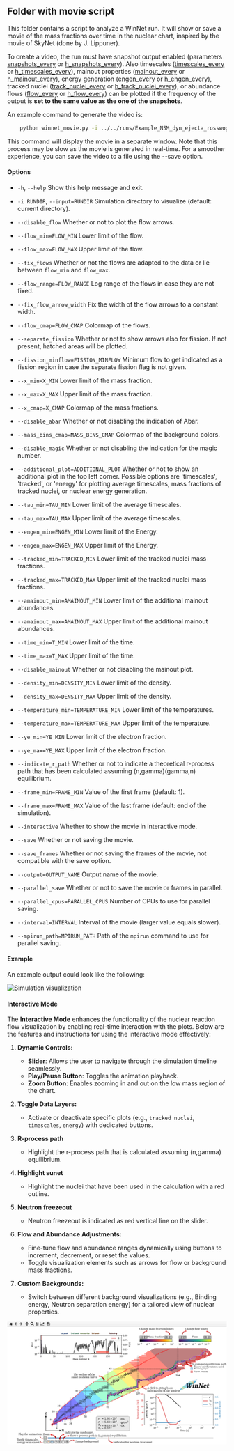 ## Folder with movie script

This folder contains a script to analyze a WinNet run. It will show or save a movie of the mass fractions over time in the nuclear chart, inspired by the movie of SkyNet (done by J. Lippuner).

To create a video, the run must have snapshot output enabled (parameters [snapshots_every](https://nuc-astro.github.io/WinNet/parameters.html#h_snapshot_every) or [h_snapshots_every](https://nuc-astro.github.io/WinNet/parameters.html#h_snapshot_every)).
Also timescales ([timescales_every](https://nuc-astro.github.io/WinNet/parameters.html#timescales_every) or [h_timescales_every](https://nuc-astro.github.io/WinNet/parameters.html#h_timescales_every)),
mainout properties ([mainout_every](https://nuc-astro.github.io/WinNet/parameters.html#mainout_every) or [h_mainout_every](https://nuc-astro.github.io/WinNet/parameters.html#h_mainout_every)),
energy generation ([engen_every](https://nuc-astro.github.io/WinNet/parameters.html#engen_every) or [h_engen_every](https://nuc-astro.github.io/WinNet/parameters.html#h_engen_every)),
tracked nuclei ([track_nuclei_every](https://nuc-astro.github.io/WinNet/parameters.html#track_nuclei_every) or [h_track_nuclei_every](https://nuc-astro.github.io/WinNet/parameters.html#h_track_nuclei_every)),
or abundance flows ([flow_every](https://nuc-astro.github.io/WinNet/parameters.html#flow_every) or [h_flow_every](https://nuc-astro.github.io/WinNet/parameters.html#h_flow_every))
can be plotted if the frequency of the output is **set to the same value as the one of the snapshots**.

An example command to generate the video is:

```bash
    python winnet_movie.py -i ../../runs/Example_NSM_dyn_ejecta_rosswog
```

This command will display the movie in a separate window. Note that this process may be slow as the movie is generated in real-time. For a smoother experience, you can save the video to a file using the --save option.

#### Options

- `-h`, `--help`
  Show this help message and exit.

- `-i RUNDIR`, `--input=RUNDIR`
  Simulation directory to visualize (default: current directory).

- `--disable_flow`
  Whether or not to plot the flow arrows.

- `--flow_min=FLOW_MIN`
  Lower limit of the flow.

- `--flow_max=FLOW_MAX`
  Upper limit of the flow.

- `--fix_flows`
  Whether or not the flows are adapted to the data or lie between `flow_min` and `flow_max`.

- `--flow_range=FLOW_RANGE`
  Log range of the flows in case they are not fixed.

- `--fix_flow_arrow_width`
  Fix the width of the flow arrows to a constant width.

- `--flow_cmap=FLOW_CMAP`
  Colormap of the flows.

- `--separate_fission`
  Whether or not to show arrows also for fission. If not present, hatched areas will be plotted.

- `--fission_minflow=FISSION_MINFLOW`
  Minimum flow to get indicated as a fission region in case the separate fission flag is not given.

- `--x_min=X_MIN`
  Lower limit of the mass fraction.

- `--x_max=X_MAX`
  Upper limit of the mass fraction.

- `--x_cmap=X_CMAP`
  Colormap of the mass fractions.

- `--disable_abar`
  Whether or not disabling the indication of Abar.

- `--mass_bins_cmap=MASS_BINS_CMAP`
  Colormap of the background colors.

- `--disable_magic`
  Whether or not disabling the indication for the magic number.

- `--additional_plot=ADDITIONAL_PLOT`
  Whether or not to show an additional plot in the top left corner. Possible options are 'timescales', 'tracked', or 'energy'
  for plotting average timescales, mass fractions of tracked nuclei, or nuclear energy generation.

- `--tau_min=TAU_MIN`
  Lower limit of the average timescales.

- `--tau_max=TAU_MAX`
  Upper limit of the average timescales.

- `--engen_min=ENGEN_MIN`
  Lower limit of the Energy.

- `--engen_max=ENGEN_MAX`
  Upper limit of the Energy.

- `--tracked_min=TRACKED_MIN`
  Lower limit of the tracked nuclei mass fractions.

- `--tracked_max=TRACKED_MAX`
  Upper limit of the tracked nuclei mass fractions.

- `--amainout_min=AMAINOUT_MIN`
  Lower limit of the additional mainout abundances.

- `--amainout_max=AMAINOUT_MAX`
  Upper limit of the additional mainout abundances.

- `--time_min=T_MIN`
  Lower limit of the time.

- `--time_max=T_MAX`
  Upper limit of the time.

- `--disable_mainout`
  Whether or not disabling the mainout plot.

- `--density_min=DENSITY_MIN`
  Lower limit of the density.

- `--density_max=DENSITY_MAX`
  Upper limit of the density.

- `--temperature_min=TEMPERATURE_MIN`
  Lower limit of the temperatures.

- `--temperature_max=TEMPERATURE_MAX`
  Upper limit of the temperature.

- `--ye_min=YE_MIN`
  Lower limit of the electron fraction.

- `--ye_max=YE_MAX`
  Upper limit of the electron fraction.

- `--indicate_r_path`
  Whether or not to indicate a theoretical r-process path that has been calculated assuming (n,gamma)(gamma,n) equilibrium.

- `--frame_min=FRAME_MIN`
  Value of the first frame (default: 1).

- `--frame_max=FRAME_MAX`
  Value of the last frame (default: end of the simulation).

- `--interactive`
  Whether to show the movie in interactive mode.

- `--save`
  Whether or not saving the movie.

- `--save_frames`
  Whether or not saving the frames of the movie, not compatible with the save option.

- `--output=OUTPUT_NAME`
  Output name of the movie.

- `--parallel_save`
  Whether or not to save the movie or frames in parallel.

- `--parallel_cpus=PARALLEL_CPUS`
  Number of CPUs to use for parallel saving.

- `--interval=INTERVAL`
  Interval of the movie (larger value equals slower).

- `--mpirun_path=MPIRUN_PATH`
  Path of the `mpirun` command to use for parallel saving.


#### Example

An example output could look like the following:

![Simulation visualization](../../doc/doxygen/figures/winteler_mhd.gif)


#### Interactive Mode

The **Interactive Mode** enhances the functionality of the nuclear reaction flow visualization by enabling real-time interaction with the plots. Below are the features and instructions for using the interactive mode effectively:


1. **Dynamic Controls:**
   - **Slider**: Allows the user to navigate through the simulation timeline seamlessly.
   - **Play/Pause Button**: Toggles the animation playback.
   - **Zoom Button**: Enables zooming in and out on the low mass region of the chart.

2. **Toggle Data Layers:**
   - Activate or deactivate specific plots (e.g., `tracked nuclei`, `timescales`, `energy`) with dedicated buttons.

3. **R-process path**
   - Highlight the r-process path that is calculated assuming (n,gamma) equilibrium.

4. **Highlight sunet**
   - Highlight the nuclei that have been used in the calculation with a red outline.

5. **Neutron freezeout**
   - Neutron freezeout is indicated as red vertical line on the slider.

6. **Flow and Abundance Adjustments:**
   - Fine-tune flow and abundance ranges dynamically using buttons to increment, decrement, or reset the values.
   - Toggle visualization elements such as arrows for flow or background mass fractions.

7. **Custom Backgrounds:**
   - Switch between different background visualizations (e.g., Binding energy, Neutron separation energy) for a tailored view of nuclear properties.


![Interactive mode](../../doc/doxygen/figures/interactive.png)
